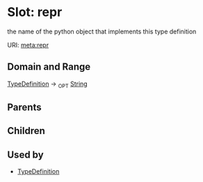 
# Slot: repr


the name of the python object that implements this type definition

URI: [meta:repr](https://w3id.org/biolink/biolinkml/meta/repr)


## Domain and Range

[TypeDefinition](TypeDefinition.md) ->  <sub>OPT</sub> [String](types/String.md)

## Parents


## Children


## Used by

 * [TypeDefinition](TypeDefinition.md)
